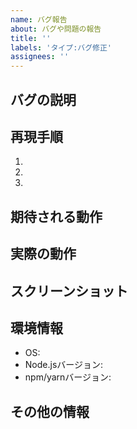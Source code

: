 ```yaml
---
name: バグ報告
about: バグや問題の報告
title: ''
labels: 'タイプ:バグ修正'
assignees: ''
---
```


## バグの説明
<!-- バグの詳細な説明を記載してください -->

## 再現手順
<!-- バグを再現する手順を記載してください -->
1. 
2. 
3. 

## 期待される動作
<!-- 正しい動作はどのようなものか記載してください -->

## 実際の動作
<!-- 実際に起きた動作を記載してください -->

## スクリーンショット
<!-- 可能であればスクリーンショットを添付してください -->

## 環境情報
- OS: 
- Node.jsバージョン: 
- npm/yarnバージョン: 

## その他の情報
<!-- その他の関連情報があれば記載してください -->
